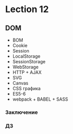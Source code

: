 # Lection 12
 
## DOM 


 - BOM
 - Cookie
 - Session
 - LocalStorage 
 - SessionStorage  
 - WebStorage 
 - HTTP + AJAX
 - SVG
 - Canvas
 - CSS графика
 - ES5-6
 - webpack + BABEL + SASS
 
### Заключение

### ДЗ